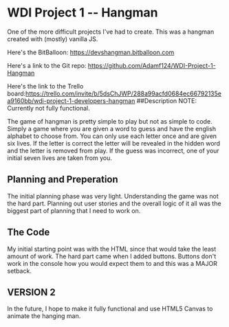 # WDI Project 1 -- Hangman


One of the more difficult projects I've had to create. This was a hangman created with (mostly) vanilla JS.

Here's the BitBalloon: https://devshangman.bitballoon.com

Here's a link to the Git repo: https://github.com/Adamf124/WDI-Project-1-Hangman

Here's the link to the Trello board:https://trello.com/invite/b/5dsChJWP/288a99acfd0684ec66792135ea9160bb/wdi-project-1-developers-hangman
##Description 
NOTE: Currently not fully functional.

The game of hangman is pretty simple to play but not as simple to code. Simply a game where you are given a word to guess and have the english alphabet to choose from. You can only use each letter once and are given six lives.
If the letter is correct the letter will be revealed in the hidden word and the letter is removed from play. If the guess was incorrect, one of your initial seven lives are taken from you.

## Planning and Preperation
The initial planning phase was very light. Understanding the game was not the hard part. Planning out user stories and the overall logic of it all was the biggest part of planning that I need to work on. 

## The Code

My initial starting point was with the HTML since that would take the least amount of work. The hard part came when I added buttons. Buttons don't work in the console how you would expect them to and this was a MAJOR setback.

## VERSION 2 

In the future, I hope to make it fully functional and use HTML5 Canvas to animate the hanging man. 
